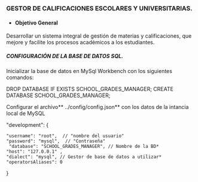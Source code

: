 ### GESTOR DE CALIFICACIONES ESCOLARES Y UNIVERSITARIAS.


- #### Objetivo General
Desarrollar un sistema integral de gestión de materias y calificaciones, que mejore y facilite los procesos académicos a los estudiantes.

##### CONFIGURACIÓN DE LA BASE DE DATOS SQL.
Inicializar la base de datos en MySql Workbench con los siguientes comandos:

DROP DATABASE IF EXISTS SCHOOL_GRADES_MANAGER;
CREATE DATABASE SCHOOL_GRADES_MANAGER;

Configurar el archivo** ../config/config.json** con los datos de la intancia local de MySQL

   "development": {
   
    "username": "root",  // "nombre del usuario"
    "password": "mysql",  // "Contraseña"
	 "database": "SCHOOL_GRADES_MANAGER", // Nombre de la BD*
    "host": "127.0.0.1" ,
    "dialect": "mysql", // Gestor de base de datos a utilizar*
    "operatorsAliases": 0
  }
